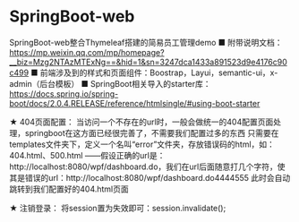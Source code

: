# SpringBoot-web
SpringBoot-web整合Thymeleaf搭建的简易员工管理demo
 ■ 附带说明文档：https://mp.weixin.qq.com/mp/homepage?__biz=Mzg2NTAzMTExNg==&hid=1&sn=3247dca1433a891523d9e4176c90c499
 ■ 前端涉及到的样式和页面组件：Boostrap，Layui，semantic-ui，x-admin（后台模板）
 ■ SpringBoot相关导入的starter库：https://docs.spring.io/spring-boot/docs/2.0.4.RELEASE/reference/htmlsingle/#using-boot-starter


★ 404页面配置：
   当访问一个不存在的url时，一般会做统一的404配置页面处理，springboot在这方面已经很完善了，不需要我们配置过多的东西
   只需要在templates文件夹下，定义一个名叫“error”文件夹，存放错误码的html，如：404.html、500.html
 ——假设正确的url是：http://localhost:8080/wpf/dashboard.do，我们在url后面随意打几个字符，使其是错误的url：http://localhost:8080/wpf/dashboard.do4444555
   此时会自动跳转到我们配置好的404.html页面

★ 注销登录：
   将session置为失效即可：session.invalidate();
